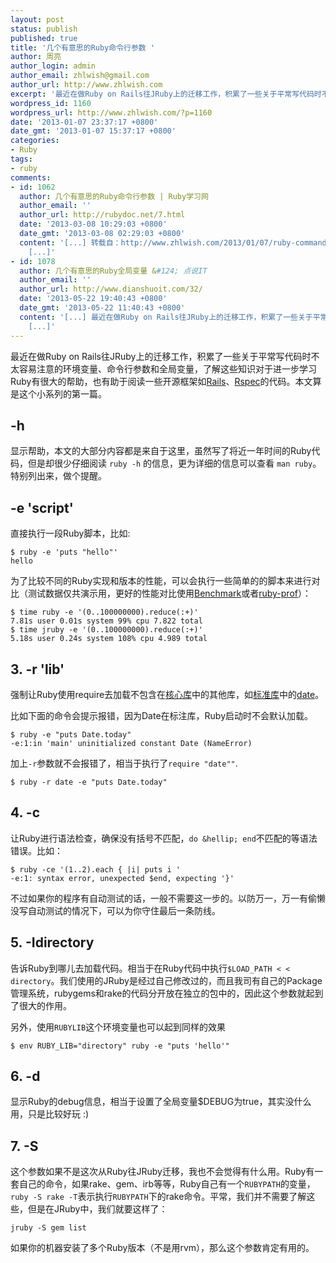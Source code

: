 ```yaml
---
layout: post
status: publish
published: true
title: '几个有意思的Ruby命令行参数 '
author: 周亮
author_login: admin
author_email: zhlwish@gmail.com
author_url: http://www.zhlwish.com
excerpt: '最近在做Ruby on Rails往JRuby上的迁移工作，积累了一些关于平常写代码时不太容易注意的环境变量、命令行参数和全局变量，了解这些知识对于进一步学习Ruby有很大的帮助，也有助于阅读一些开源框架如<a href="https://github.com/rails/rails">Rails</a>、<a href="https://github.com/rspec/rspec-core">Rspec</a>的代码。本文算是这个小系列的第一篇。 '
wordpress_id: 1160
wordpress_url: http://www.zhlwish.com/?p=1160
date: '2013-01-07 23:37:17 +0800'
date_gmt: '2013-01-07 15:37:17 +0800'
categories:
- Ruby
tags:
- ruby
comments:
- id: 1062
  author: 几个有意思的Ruby命令行参数 | Ruby学习网
  author_email: ''
  author_url: http://rubydoc.net/7.html
  date: '2013-03-08 10:29:03 +0800'
  date_gmt: '2013-03-08 02:29:03 +0800'
  content: '[...] 转载自：http://www.zhlwish.com/2013/01/07/ruby-command-line-params-you-should-know/
    [...]'
- id: 1078
  author: 几个有意思的Ruby全局变量 &#124; 点说IT
  author_email: ''
  author_url: http://www.dianshuoit.com/32/
  date: '2013-05-22 19:40:43 +0800'
  date_gmt: '2013-05-22 11:40:43 +0800'
  content: '[...] 最近在做Ruby on Rails往JRuby上的迁移工作，积累了一些关于平常写代码时不太容易注意的环境变量、命令行参数和全局变量，了解这些知识对于进一步学习Ruby有很大的帮助，也有助于阅读一些开源框架如Rails、Rspec的代码。本文是这个小系列的第三篇。其他两篇分别是几个有意思的Ruby环境变量和几个有意思的Ruby命令行参数&nbsp;。
    [...]'
---
```

最近在做Ruby on Rails往JRuby上的迁移工作，积累了一些关于平常写代码时不太容易注意的环境变量、命令行参数和全局变量，了解这些知识对于进一步学习Ruby有很大的帮助，也有助于阅读一些开源框架如<a href="https://github.com/rails/rails">Rails</a>、<a href="https://github.com/rspec/rspec-core">Rspec</a>的代码。本文算是这个小系列的第一篇。

## -h

显示帮助，本文的大部分内容都是来自于这里，虽然写了将近一年时间的Ruby代码，但是却很少仔细阅读 `ruby -h` 的信息，更为详细的信息可以查看 `man ruby`。特别列出来，做个提醒。

## -e 'script'

直接执行一段Ruby脚本，比如:

    $ ruby -e 'puts "hello"'
    hello

为了比较不同的Ruby实现和版本的性能，可以会执行一些简单的的脚本来进行对比（测试数据仅共演示用，更好的性能对比使用<a href="http://www.ruby-doc.org/stdlib-1.9.3/libdoc/benchmark/rdoc/Benchmark.html">Benchmark</a>或者<a href="https://github.com/rdp/ruby-prof">ruby-prof</a>）：

    $ time ruby -e '(0..100000000).reduce(:+)'
    7.81s user 0.01s system 99% cpu 7.822 total
    $ time jruby -e '(0..100000000).reduce(:+)'
    5.18s user 0.24s system 108% cpu 4.989 total

## 3. -r 'lib'

强制让Ruby使用require去加载不包含在<a href="http://ruby-doc.org/core-1.9.3/">核心库</a>中的其他库，如<a href="http://ruby-doc.org/stdlib-1.9.3/">标准库</a>中的<a href="http://ruby-doc.org/stdlib-1.9.3/libdoc/date/rdoc/Date.html">date</a>。

比如下面的命令会提示报错，因为Date在标注库，Ruby启动时不会默认加载。

    $ ruby -e "puts Date.today"
    -e:1:in 'main' uninitialized constant Date (NameError)

加上`-r`参数就不会报错了，相当于执行了`require "date""`.

    $ ruby -r date -e "puts Date.today"

## 4. -c

让Ruby进行语法检查，确保没有括号不匹配，`do &hellip; end`不匹配的等语法错误。比如：

    $ ruby -ce '(1..2).each { |i| puts i '
    -e:1: syntax error, unexpected $end, expecting '}'

不过如果你的程序有自动测试的话，一般不需要这一步的。以防万一，万一有偷懒没写自动测试的情况下，可以为你守住最后一条防线。

## 5. -Idirectory

告诉Ruby到哪儿去加载代码。相当于在Ruby代码中执行`$LOAD_PATH < < directory`。我们使用的JRuby是经过自己修改过的，而且我司有自己的Package管理系统，rubygems和rake的代码分开放在独立的包中的，因此这个参数就起到了很大的作用。

另外，使用`RUBYLIB`这个环境变量也可以起到同样的效果

    $ env RUBY_LIB="directory" ruby -e "puts 'hello'"

## 6. -d

显示Ruby的debug信息，相当于设置了全局变量$DEBUG为true，其实没什么用，只是比较好玩 :)

## 7. -S

这个参数如果不是这次从Ruby往JRuby迁移，我也不会觉得有什么用。Ruby有一套自己的命令，如果rake、gem、irb等等，Ruby自己有一个`RUBYPATH`的变量，`ruby -S rake -T`表示执行`RUBYPATH`下的rake命令。平常，我们并不需要了解这些，但是在JRuby中，我们就要这样了：

    jruby -S gem list

如果你的机器安装了多个Ruby版本（不是用rvm），那么这个参数肯定有用的。
